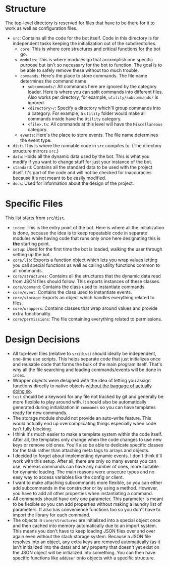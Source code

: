 # Structure
The top-level directory is reserved for files that have to be there for it to work as well as configuration files.
- `src`: Contains all the code for the bot itself. Code in this directory is for independent tasks keeping the initialization out of the subdirectories.
	- `core`: This is where core structures and critical functions for the bot go.
	- `modules`: This is where modules go that accomplish one specific purpose but isn't so necessary for the bot to function. The goal is to be able to safely remove these without too much trouble.
	- `commands`: Here's the place to store commands. The file name determines the command name.
		- `subcommands/`: All commands here are ignored by the category loader. Here is where you can split commands into different files. Also works per directory, for example, `utility/subcommands/` is ignored.
		- `<directory>/`: Specify a directory which'll group commands into a category. For example, a `utility` folder would make all commands inside have the `Utility` category.
		- `<file>.ts`: All commands at this level will have the `Miscellaneous` category.
	- `events`: Here's the place to store events. The file name determines the event type.
- `dist`: This is where the runnable code in `src` compiles to. (The directory structure mirrors `src`.)
- `data`: Holds all the dynamic data used by the bot. This is what you modify if you want to change stuff for just your instance of the bot.
- `standard`: Contains all the standard data to be used with the project itself. It's part of the code and will not be checked for inaccuracies because it's not meant to be easily modified.
- `docs`: Used for information about the design of the project.

# Specific Files
This list starts from `src`/`dist`.
- `index`: This is the entry point of the bot. Here is where all the initialization is done, because the idea is to keep repeatable code in separate modules while having code that runs only once here designating this is **the** starting point.
- `setup`: Used for the first time the bot is loaded, walking the user through setting up the bot.
- `core/lib`: Exports a function object which lets you wrap values letting you call special functions as well as calling utility functions common to all commands.
- `core/structures`: Contains all the structures that the dynamic data read from JSON files should follow. This exports instances of these classes.
- `core/command`: Contains the class used to instantiate commands.
- `core/event`: Contains the class used to instantiate events.
- `core/storage`: Exports an object which handles everything related to files.
- `core/wrappers`: Contains classes that wrap around values and provide extra functionality.
- `core/permissions`: The file containing everything related to permissions.

# Design Decisions
- All top-level files (relative to `src`/`dist`) should ideally be independent, one-time use scripts. This helps separate code that just initializes once and reusable code that forms the bulk of the main program itself. That's why all the file searching and loading commands/events will be done in `index`.
- Wrapper objects were designed with the idea of letting you assign functions directly to native objects [without the baggage of actually doing so](https://developer.mozilla.org/en-US/docs/Web/JavaScript/The_performance_hazards_of__%5B%5BPrototype%5D%5D_mutation).
- `test` should be a keyword for any file not tracked by git and generally be more flexible to play around with. It should also be automatically generated during initialization in `commands` so you can have templates ready for new commands.
- The storage module should not provide an auto-write feature. This would actually end up overcomplicating things especially when code isn't fully blocking.
- I think it's much easier to make a template system within the code itself. After all, the templates only change when the code changes to use new keys or remove old ones. You'll also be able to dedicate specific classes for the task rather than attaching meta tags to arrays and objects.
- I decided to forget about implementing dynamic events. I don't think it'll work with this setup. After all, there are only so many events you can use, whereas commands can have any number of ones, more suitable for dynamic loading. The main reasons were unsecure types and no easy way to access variables like the config or client.
- I want to make attaching subcommands more flexible, so you can either add subcommands in the constructor or by using a method. However, you have to add all other properties when instantiating a command.
- All commands should have only one parameter. This parameter is meant to be flexible so you can add properties without making a laundry list of parameters. It also has convenience functions too so you don't have to import the library for each command.
- The objects in `core/structures` are initialized into a special object once and then cached into memory automatically due to an import system. This means you don't have to keep loading JSON files over and over again even without the stack storage system. Because a JSON file resolves into an object, any extra keys are removed automatically (as it isn't initialized into the data) and any property that doesn't yet exist on the JSON object will be initialized into something. You can then have specific functions like `addUser` onto objects with a specific structure.